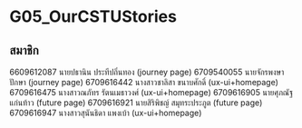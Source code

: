 # G05_OurCSTUStories
## สมาชิก
6609612087 นายปธานิน ประทีปถิ่นทอง (journey page)
6709540055 นายจักรพงษา ปักษา (journey page)
6709616442 นางสาวชาลิสา ขนาบศักดิ์ (ux-ui+homepage)
6709616475 นางสาวณภัทร รัตนเมธาวงศ์ (ux-ui+homepage)
6709616905 นายศุภณัฐ แก่นท้าว (future page)
6709616921 นายสิริพิชญ์ สมุทระประภูต (future page)
6709616947 นางสาวสุนันธิดา แพงเบ้า (ux-ui+homepage)
